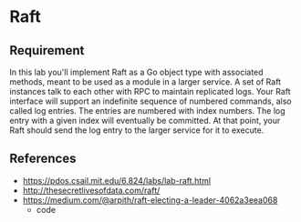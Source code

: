 # Raft

## Requirement

In this lab you'll implement Raft as a Go object type with associated methods, meant to be used as a module in a larger service. A set of Raft instances talk to each other with RPC to maintain replicated logs. Your Raft interface will support an indefinite sequence of numbered commands, also called log entries. The entries are numbered with index numbers. The log entry with a given index will eventually be committed. At that point, your Raft should send the log entry to the larger service for it to execute.

## References

-   <https://pdos.csail.mit.edu/6.824/labs/lab-raft.html>
-   <http://thesecretlivesofdata.com/raft/>
-   <https://medium.com/@arpith/raft-electing-a-leader-4062a3eea068>
    -   code
